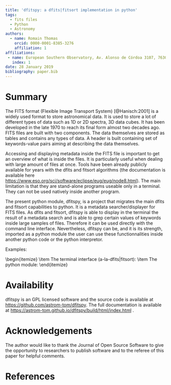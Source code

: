 ```yaml
---
title: 'dfitspy: a dfits|fitsort implementation in python'
tags:
  - fits files
  - Python
  - Astronomy
authors:
  - name: Romain Thomas
    orcid: 0000-0001-8385-3276
    affiliation: 1
affiliations:
 - name: European Southern Observatory, Av. Alonso de Córdoa 3107, 7630355 Vitacura, Santiago, Chile
   index: 1
date: 28 January 2019
bibliography: paper.bib
---
```


# Summary
The FITS format (Flexible Image Transport System) [@Hanisch:2001] is a widely used format to
store astronomical data. It is used to store a lot of different types of data such as 1D or 2D spectra, 
3D data cubes. It has been developed in the late 1970 to reach its final form almost two decades ago. 
FITS files are built with two components. The data themselves are stored as tables and contains 
any types of data. A header is built containing set of keywords-value pairs aiming at describing 
the data themselves.

Accessing and displaying metadata inside the FITS file is important to get an overview
of what is inside the files. It is particularly useful when dealing with large amount
of files at once. Tools have been already publicly available for years with the dfits 
and fitsort algorithms (the documentation is available here 
https://www.eso.org/sci/software/eclipse/eug/eug/node8.html). The main limitation is 
that they are stand-alone programs useable only in a terminal. They can not be used natively 
inside another program. 

The present python module, dfitspy, is a project that migrates the main dfits 
and fitsort capabilities to python. It is a metadata searcher/displayer for FITS files. 
As dfits and fitsort, dfitspy is able to display in the terminal the result of a metadata 
search and is able to grep certain values of keywords inside large samples of files. 
Therefore it can be used directly with the command line interface. Nevertheless, 
dfitspy can be, and it is its strength, imported as a python module the user can 
use these functionnalities inside another python code or the python interpretor.


Examples:

\begin{itemize}
\item The terminal interface (a-la-dfits|fitsort):
\item The python module:
\end{itemize}


# Availability

dfitspy is an GPL licensed software and the source code is available at https://github.com/astrom-tom/dfitspy. The full documentation is available at https://astrom-tom.github.io/dfitspy/build/html/index.html .

# Acknowledgements

The author would like to thank the Journal of Open Source Software to give the opportunity to researchers to publish software and to the referee of this paper for helpful comments.


# References

